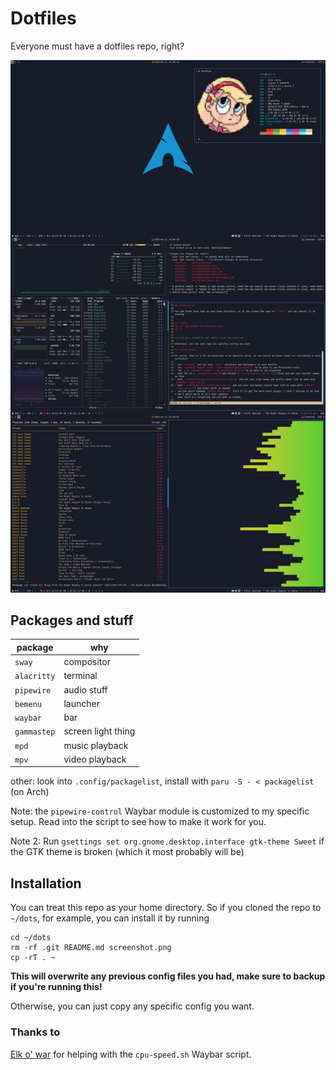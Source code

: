 # Dotfiles
Everyone must have a dotfiles repo, right?

![screenshot](https://raw.githubusercontent.com/PowerMan2206/dots/master/screenshot.png)

## Packages and stuff

package     | why
------------|------------
`sway`      | compositor
`alacritty` | terminal
`pipewire`  | audio stuff
`bemenu`    | launcher
`waybar`    | bar
`gammastep` | screen light thing
`mpd`       | music playback
`mpv`       | video playback

other: look into `.config/packagelist`, install with `paru -S - < packagelist` (on Arch)

Note: the `pipewire-control` Waybar module is customized to my specific setup. Read into the script to see how to make it work for you.

Note 2: Run `gsettings set org.gnome.desktop.interface gtk-theme Sweet` if the GTK theme is broken (which it most probably will be)

## Installation

You can treat this repo as your home directory. So if you cloned the repo to `~/dots`, for example, you can install it by running

```
cd ~/dots
rm -rf .git README.md screenshot.png
cp -rT . ~
```

**This will overwrite any previous config files you had, make sure to backup if you're running this!**

Otherwise, you can just copy any specific config you want.

### Thanks to 

[Elk o' war](https://github.com/elkowar) for helping with the `cpu-speed.sh` Waybar script.
